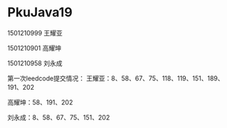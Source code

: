 # PkuJava19

1501210999 王耀亚

1501210901 高耀坤

1501210958 刘永成

第一次leedcode提交情况：
王耀亚：8、58、67、75、118、119、151、189、191、202

高耀坤：58、191、202

刘永成：8、58、67、75、151、202
